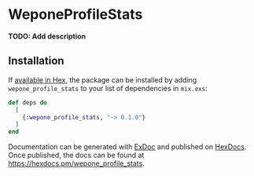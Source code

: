 # WeponeProfileStats

**TODO: Add description**

## Installation

If [available in Hex](https://hex.pm/docs/publish), the package can be installed
by adding `wepone_profile_stats` to your list of dependencies in `mix.exs`:

```elixir
def deps do
  [
    {:wepone_profile_stats, "~> 0.1.0"}
  ]
end
```

Documentation can be generated with [ExDoc](https://github.com/elixir-lang/ex_doc)
and published on [HexDocs](https://hexdocs.pm). Once published, the docs can
be found at <https://hexdocs.pm/wepone_profile_stats>.

